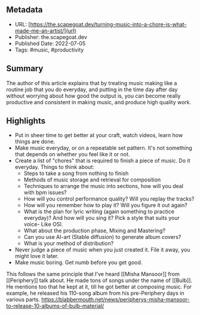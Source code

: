 ## Metadata
* URL: [https://the.scapegoat.dev/turning-music-into-a-chore-is-what-made-me-an-artist/](url)
* Publisher: the.scapegoat.dev
* Published Date: 2022-07-05
* Tags: #music, #productivity

## Summary

The author of this article explains that by treating music making like a routine job that you do everyday, and putting in the time day after day without worrying about how good the output is, you can become really productive and consistent in making music, and produce high quality work.

## Highlights

- Put in sheer time to get better at your craft, watch videos, learn how things are done.
- Make music everyday, or on a repeatable set pattern. It's not something that depends on whether you feel like it or not.
- Create a list of "chores" that is required to finish a piece of music. Do it everyday. Things to think about:
	- Steps to take a song from nothing to finish
	- Methods of music storage and retrieval for composition
	- Techniques to arrange the music into sections, how will you deal with bpm issues?
	- How will you control performance quality? Will you replay the tracks?
	- How will you remember how to play it? Will you figure it out again?
	- What is the plan for lyric writing (again something to practice everyday)? And how will you sing it? Pick a style that suits your voice- Like OSI.
	- What about the production phase, Mixing and Mastering?
	- Can you use AI-art (Stable diffusion) to generate album covers?
	- What is your method of distribution?
- Never judge a piece of music when you just created it. File it away, you might love it later.
- Make music boring. Get numb before you get good.

This follows the same principle that I've heard [[Misha Mansoor]] from [[Periphery]] talk about. He made tons of songs under the name of [[Bulb]]. He mentions too that he kept at it, till he got better at composing music. For example, he released his 110-song album from his pre-Periphery days in various parts. https://blabbermouth.net/news/peripherys-misha-mansoor-to-release-10-albums-of-bulb-material/